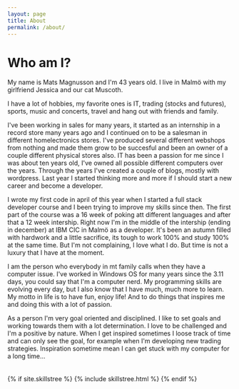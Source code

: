 ```yaml
---
layout: page
title: About
permalink: /about/
---
```


# Who am I?
My name is Mats Magnusson and I'm 43 years old. I live in Malmö with my girlfriend Jessica and our cat Muscoth.

I have a lot of hobbies, my favorite ones is IT, trading (stocks and futures), sports, music and concerts, travel and hang out with friends and family. 

I've been working in sales for many years, it started as an internship in a record store many years ago and I continued on to be a salesman in different homelectronics stores. I've produced several different webshops from nothing and made them grow to be succesful and been an owner of a couple different physical stores also. IT has been a passion for me since I was about ten years old, I've owned all possible different computers over the years. Through the years I've created a couple of blogs, mostly with wordpress. Last year I started thinking more and  more if I should start a new career and become a developer. 

I wrote my first code in april of this year when I started a full stack developer course and I been trying to improve my skills since then. The first part of the course was a 16 week of poking att different languages and after that a 12 week intership. Right now I'm in the middle of the intership (ending in december) at IBM CIC in Malmö as a developer. It's been an autumn filled with hardwork and a little sacrifice, its tough to work 100% and study 100% at the same time. But I'm not complaining, I love what I do. But time is not a luxury that I have at the moment. 

I am the person who everybody in mt family calls when they have a computer issue. I've worked in Windows OS for many years since the 3.11 days, you could say that I'm a computer nerd. My programming skills are evolving every day, but I also know that I have much, much more to learn. My motto in life is to have fun, enjoy life! And to do things that inspires me and doing this with a lot of passion. 

As a person I'm very goal oriented and disciplined. I like to set goals and working towards them with a lot determination. I love to be challenged and I'm a positive by nature. When I get inspired sometimes I loose track of time and can only see the goal, for example when I'm developing new trading strategies. Inspiration sometime mean I can get stuck with my computer for a long time...  
<br><br>
{% if site.skillstree %}
	{% include skillstree.html %}
	{% endif %}




